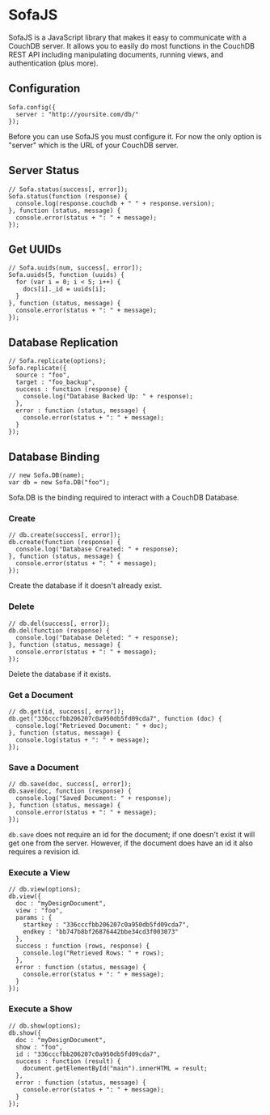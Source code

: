 SofaJS
======
SofaJS is a JavaScript library that makes it easy to communicate with a CouchDB server. It allows you to
easily do most functions in the CouchDB REST API including manipulating documents, running views, and
authentication (plus more).

Configuration
-----
    Sofa.config({
      server : "http://yoursite.com/db/"
    });
Before you can use SofaJS you must configure it. For now the only option is "server" which is the URL of your
CouchDB server.

Server Status
-------------
    // Sofa.status(success[, error]);
    Sofa.status(function (response) {
      console.log(response.couchdb + " " + response.version);
    }, function (status, message) {
      console.error(status + ": " + message);
    });
 
Get UUIDs
---------
    // Sofa.uuids(num, success[, error]);
    Sofa.uuids(5, function (uuids) {
      for (var i = 0; i < 5; i++) {
        docs[i]._id = uuids[i];
      }
    }, function (status, message) {
      console.error(status + ": " + message);
    });
 
Database Replication
--------------------
    // Sofa.replicate(options);
    Sofa.replicate({
      source : "foo",
      target : "foo_backup",
      success : function (response) {
        console.log("Database Backed Up: " + response);
      },
      error : function (status, message) {
        console.error(status + ": " + message);
      }
    });
 
Database Binding
----------------
    // new Sofa.DB(name);
    var db = new Sofa.DB("foo");
Sofa.DB is the binding required to interact with a CouchDB Database.

### Create
    // db.create(success[, error]);
    db.create(function (response) {
      console.log("Database Created: " + response);
    }, function (status, message) {
      console.error(status + ": " + message);
    });
Create the database if it doesn't already exist.

### Delete
    // db.del(success[, error]);
    db.del(function (response) {
      console.log("Database Deleted: " + response);
    }, function (status, message) {
      console.error(status + ": " + message);
    });
Delete the database if it exists.

### Get a Document
    // db.get(id, success[, error]);
    db.get("336cccfbb206207c0a950db5fd09cda7", function (doc) {
      console.log("Retrieved Document: " + doc);
    }, function (status, message) {
      console.log(status + ": " + message);
    });
 
### Save a Document
    // db.save(doc, success[, error]);
    db.save(doc, function (response) {
      console.log("Saved Document: " + response);
    }, function (status, message) {
      console.error(status + ": " + message);
    });
`db.save` does not require an id for the document; if one doesn't exist it will get one from the server.
However, if the document does have an id it also requires a revision id.

### Execute a View
    // db.view(options);
    db.view({
      doc : "myDesignDocument",
      view : "foo",
      params : {
        startkey : "336cccfbb206207c0a950db5fd09cda7",
        endkey : "bb747b8bf26876442bbe34cd3f003073"
      },
      success : function (rows, response) {
        console.log("Retrieved Rows: " + rows);
      },
      error : function (status, message) {
        console.error(status + ": " + message);
      }
    });
 
### Execute a Show
    // db.show(options);
    db.show({
      doc : "myDesignDocument",
      show : "foo",
      id : "336cccfbb206207c0a950db5fd09cda7",
      success : function (result) {
        document.getElementById("main").innerHTML = result;
      },
      error : function (status, message) {
        console.error(status + ": " + message);
      }
    });